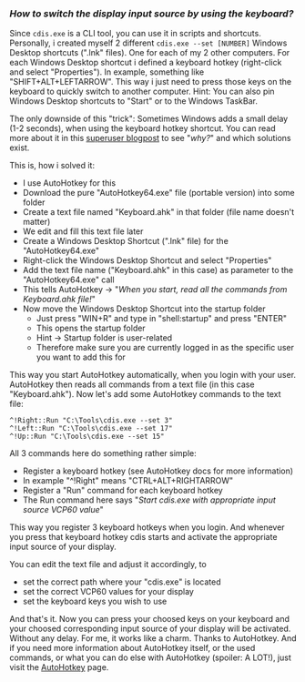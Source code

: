### _How to switch the display input source by using the keyboard?_

Since `cdis.exe` is a CLI tool, you can use it in scripts and shortcuts. Personally, i created myself 2 different `cdis.exe --set [NUMBER]` Windows Desktop shortcuts (".lnk" files). One for each of my 2 other computers. For each Windows Desktop shortcut i defined a keyboard hotkey (right-click and select "Properties"). In example, something like "SHIFT+ALT+LEFTARROW". This way i just need to press those keys on the keyboard to quickly switch to another computer. Hint: You can also pin Windows Desktop shortcuts to "Start" or to the Windows TaskBar.

The only downside of this "trick": Sometimes Windows adds a small delay (1-2 seconds), when using the keyboard hotkey shortcut. You can read more about it in this [superuser blogpost](https://superuser.com/questions/426947/slow-windows-desktop-keyboard-shortcuts) to see "_why?_" and which solutions exist.

This is, how i solved it:
- I use AutoHotkey for this
- Download the pure "AutoHotkey64.exe" file (portable version) into some folder
- Create a text file named "Keyboard.ahk" in that folder (file name doesn't matter)
- We edit and fill this text file later
- Create a Windows Desktop Shortcut (".lnk" file) for the "AutoHotkey64.exe"
- Right-click the Windows Desktop Shortcut and select "Properties"
- Add the text file name ("Keyboard.ahk" in this case) as parameter to the "AutoHotkey64.exe" call
- This tells AutoHotkey -> "_When you start, read all the commands from Keyboard.ahk file!_"
- Now move the Windows Desktop Shortcut into the startup folder
  - Just press "WIN+R" and type in "shell:startup" and press "ENTER"
  - This opens the startup folder
  - Hint -> Startup folder is user-related
  - Therefore make sure you are currently logged in as the specific user you want to add this for

This way you start AutoHotkey automatically, when you login with your user. AutoHotkey then reads all commands from a text file (in this case "Keyboard.ahk"). Now let's add some AutoHotkey commands to the text file:

```
^!Right::Run "C:\Tools\cdis.exe --set 3"
^!Left::Run "C:\Tools\cdis.exe --set 17"
^!Up::Run "C:\Tools\cdis.exe --set 15"
```

All 3 commands here do something rather simple:
- Register a keyboard hotkey (see AutoHotkey docs for more information)
- In example "^!Right" means "CTRL+ALT+RIGHTARROW"
- Register a "Run" command for each keyboard hotkey
- The Run command here says "_Start cdis.exe with appropriate input source VCP60 value_"

This way you register 3 keyboard hotkeys when you login. And whenever you press that keyboard hotkey cdis starts and activate the appropriate input source of your display.

You can edit the text file and adjust it accordingly, to
- set the correct path where your "cdis.exe" is located
- set the correct VCP60 values for your display
- set the keyboard keys you wish to use

And that's it. Now you can press your choosed keys on your keyboard and your choosed corresponding input source of your display will be activated. Without any delay. For me, it works like a charm. Thanks to AutoHotkey. And if you need more information about AutoHotkey itself, or the used commands, or what you can do else with AutoHotkey (spoiler: A LOT!), just visit the [AutoHotkey](https://www.autohotkey.com) page.
